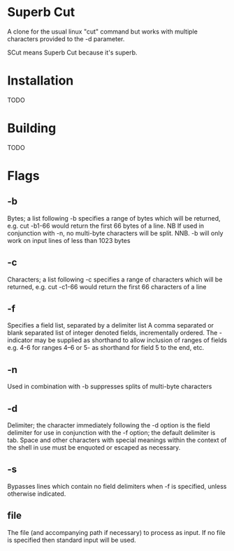 # Superb Cut

A clone for the usual linux "cut" command but works with multiple characters provided to the -d parameter.

SCut means Superb Cut because it's superb.

# Installation

TODO

# Building

TODO

# Flags

## -b

Bytes; a list following -b specifies a range of bytes which will be returned, e.g. cut -b1-66 would return the first 66 bytes of a line. NB If used in conjunction with -n, no multi-byte characters will be split. NNB. -b will only work on input lines of less than 1023 bytes

## -c

Characters; a list following -c specifies a range of characters which will be returned, e.g. cut -c1-66 would return the first 66 characters of a line

## -f

Specifies a field list, separated by a delimiter
list
A comma separated or blank separated list of integer denoted fields, incrementally ordered. The - indicator may be supplied as shorthand to allow inclusion of ranges of fields e.g. 4-6 for ranges 4–6 or 5- as shorthand for field 5 to the end, etc.

## -n

Used in combination with -b suppresses splits of multi-byte characters

## -d

Delimiter; the character immediately following the -d option is the field delimiter for use in conjunction with the -f option; the default delimiter is tab. Space and other characters with special meanings within the context of the shell in use must be enquoted or escaped as necessary.

## -s

Bypasses lines which contain no field delimiters when -f is specified, unless otherwise indicated.


## file

The file (and accompanying path if necessary) to process as input. If no file is specified then standard input will be used.
